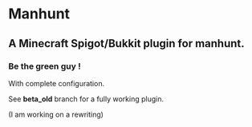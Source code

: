 # Manhunt
## A Minecraft Spigot/Bukkit plugin for manhunt.
### Be the green guy !


With complete configuration.


See **beta_old** branch for a fully working plugin.


(I am working on a rewriting)
